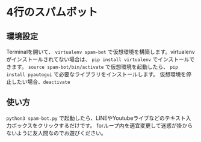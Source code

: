 # 4行のスパムボット
## 環境設定
Terminalを開いて、
`virtualenv spam-bot`
で仮想環境を構築します。virtualenvがインストールされてない場合は、
`pip install virtualenv`
でインストールできます。
`source spam-bot/bin/activate`
で仮想環境を起動したら、
`pip install pyautogui`
で必要なライブラリをインストールします。
仮想環境を停止したい場合、`deactivate`

## 使い方
`python3 spam-bot.py`
で起動したら、LINEやYoutubeライブなどのテキスト入力ボックスをクリックするだけです。
forループ内を適宜変更して迷惑が掛からないように友人間なのでお遊びください。
